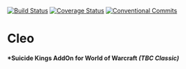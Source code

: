[![Build Status](https://travis-ci.com/therice/Cleo.svg?branch=master)](https://travis-ci.com/therice/Cleo)
[![Coverage Status](https://coveralls.io/repos/github/therice/Cleo/badge.svg?branch=master)](https://coveralls.io/github/therice/Cleo?branch=master)
[![Conventional Commits](https://img.shields.io/badge/Conventional%20Commits-1.0.0-yellow.svg)](https://conventionalcommits.org)

# Cleo
#### *Suicide Kings AddOn for **World of Warcraft** *(TBC Classic)*